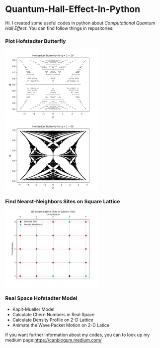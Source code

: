 # Quantum-Hall-Effect-In-Python

Hi. I created some useful codes in python about *Computational Quantum Hall Effect*. You can find follow things in repositories:

### Plot Hofstadter Butterfly
<p float="left">
  <img src="outputs/Hofstadter%20Butterfly%20for%20q=1-10.png" width="300" />
  <img src="outputs/Hofstadter%20Butterfly%20for%20q=1-50.png" width="300" /> 
</p>

### Find Nearst-Neighbors Sites on Square Lattice
<p float="left">
  <img src="outputs/2D%20Square%20Lattice.png" width="300" />
</p>

### Real Space Hofstadter Model

- Kapit-Mueller Model
- Calculate Chern Numbers in Real Space
- Calculate Density Profile on 2-D Lattice
- Animate the Wave Packet Motion on 2-D Latice

If you want further information about my codes, you can to look up my medium page:https://canblogum.medium.com/
